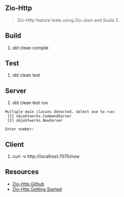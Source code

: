 Zio-Http
--------
>Zio-Http feature tests using Zio-Json and Scala 3.

Build
-----
1. sbt clean compile

Test
----
1. sbt clean test

Server
------
1. sbt clean test run
```
Multiple main classes detected. Select one to run:
 [1] objektwerks.CommandServer
 [2] objektwerks.NowServer

Enter number:
```

Client
------
1. curl -v http://localhost:7070/now

Resources
---------
* [Zio-Http Github](https://github.com/zio/zio-http)
* [Zio-Http Getting Started](https://zio.dev/zio-http/getting-started/)
